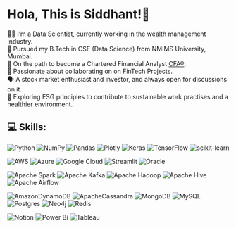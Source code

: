 # Hola, This is Siddhant!👋

👨‍💻 I’m a Data Scientist, currently working in the wealth management industry. <br/>
🏫 Pursued my B.Tech in CSE (Data Science) from NMIMS University, Mumbai. <br/>
💸 On the path to become a Chartered Financial Analyst [CFA&reg;](https://www.cfainstitute.org/en/programs/cfa).<br/>
💭 Passionate about collaborating on on FinTech Projects.<br/>
🗣️ A stock market enthusiast and investor, and always open for discussions on it.<br/>
🏡 Exploring ESG principles to contribute to sustainable work practises and a healthier environment.<br/>


## 💻 Skills:

![Python](https://img.shields.io/badge/Python-FFD43B?style=for-the-badge&logo=python&logoColor=blue) 
![NumPy](https://img.shields.io/badge/Numpy-777BB4?style=for-the-badge&logo=numpy&logoColor=white)
![Pandas](https://img.shields.io/badge/Pandas-2C2D72?style=for-the-badge&logo=pandas&logoColor=white) 
![Plotly](https://img.shields.io/badge/Plotly-239120?style=for-the-badge&logo=plotly&logoColor=white)
![Keras](https://img.shields.io/badge/Keras-FF0000?style=for-the-badge&logo=keras&logoColor=white)
![TensorFlow](https://img.shields.io/badge/TensorFlow-FF6F00?style=for-the-badge&logo=tensorflow&logoColor=white)
![scikit-learn](https://img.shields.io/badge/scikit_learn-F7931E?style=for-the-badge&logo=scikit-learn&logoColor=white)
<br/>

![AWS](https://img.shields.io/badge/Amazon_AWS-FF9900?style=for-the-badge&logo=amazonaws&logoColor=white) 
![Azure](https://img.shields.io/badge/microsoft%20azure-0089D6?style=for-the-badge&logo=microsoft-azure&logoColor=white) 
![Google Cloud](https://img.shields.io/badge/Google_Cloud-4285F4?style=for-the-badge&logo=google-cloud&logoColor=white)
![Streamlit](https://img.shields.io/badge/Streamlit-FF4B4B?style=for-the-badge&logo=Streamlit&logoColor=white) 
![Oracle](https://img.shields.io/badge/Oracle-F80000?style=for-the-badge&logo=oracle&logoColor=black) 
<br/>

![Apache Spark](https://img.shields.io/badge/Apache_Spark-FFFFFF?style=for-the-badge&logo=apachespark&logoColor=#E35A16) 
![Apache Kafka](https://img.shields.io/badge/Apache_Kafka-231F20?style=for-the-badge&logo=apache-kafka&logoColor=white) 
![Apache Hadoop](https://img.shields.io/badge/Apache%20Hadoop-66CCFF?style=for-the-badge&logo=apachehadoop&logoColor=black)
![Apache Hive](https://img.shields.io/badge/Apache%20Hive-FDEE21?style=for-the-badge&logo=apachehive&logoColor=black)
![Apache Airflow](https://img.shields.io/badge/Airflow-017CEE?style=for-the-badge&logo=Apache%20Airflow&logoColor=white) 
<br/>

![AmazonDynamoDB](https://img.shields.io/badge/Amazon%20DynamoDB-4053D6?style=for-the-badge&logo=Amazon%20DynamoDB&logoColor=white)
![ApacheCassandra](https://img.shields.io/badge/Cassandra-1287B1?style=for-the-badge&logo=apache%20cassandra&logoColor=white) 
![MongoDB](https://img.shields.io/badge/MongoDB-4EA94B?style=for-the-badge&logo=mongodb&logoColor=white) 
![MySQL](https://img.shields.io/badge/MySQL-005C84?style=for-the-badge&logo=mysql&logoColor=white) 
![Postgres](https://img.shields.io/badge/PostgreSQL-316192?style=for-the-badge&logo=postgresql&logoColor=white) 
![Neo4j](https://img.shields.io/badge/Neo4j-018bff?style=for-the-badge&logo=neo4j&logoColor=white)
![Redis](https://img.shields.io/badge/redis-%23DD0031.svg?&style=for-the-badge&logo=redis&logoColor=white) 
<br/>

![Notion](https://img.shields.io/badge/Notion-000000?style=for-the-badge&logo=notion&logoColor=white) 
![Power Bi](https://img.shields.io/badge/PowerBI-F2C811?style=for-the-badge&logo=Power%20BI&logoColor=white)
![Tableau](https://img.shields.io/badge/Tableau-E97627?style=for-the-badge&logo=Tableau&logoColor=white)

<!--
![mlflow](https://img.shields.io/badge/mlflow-%23d9ead3.svg?style=flat&logo=numpy&logoColor=blue)  
![Shell Script](https://img.shields.io/badge/shell_script-%23121011.svg?style=flat&logo=gnu-bash&logoColor=white) 
![Anaconda](https://img.shields.io/badge/Anaconda-%2344A833.svg?style=flat&logo=anaconda&logoColor=white)
![Plotly](https://img.shields.io/badge/Plotly-%233F4F75.svg?style=flat&logo=plotly&logoColor=white) 

![Couchbase](https://img.shields.io/badge/Couchbase-EA2328?style=flat&logo=couchbase&logoColor=white) 
![MariaDB](https://img.shields.io/badge/MariaDB-003545?style=flat&logo=mariadb&logoColor=white) 
![Neo4J](https://img.shields.io/badge/Neo4j-008CC1?style=flat&logo=neo4j&logoColor=white) 
![Single Store](https://img.shields.io/badge/Single%20Store-AA00FF?style=flat&logo=singlestore&logoColor=white) 
![SQLite](https://img.shields.io/badge/sqlite-%2307405e.svg?style=flat&logo=sqlite&logoColor=white) 

![AZUREDEVOPS](https://img.shields.io/badge/azuredevops-0078D7.svg?style=flat&logo=azuredevops&logoColor=white&color=%230078D7) 
![Docker](https://img.shields.io/badge/docker-%230db7ed.svg?style=flat&logo=docker&logoColor=white) 
![Kubernetes](https://img.shields.io/badge/kubernetes-%23326ce5.svg?style=flat&logo=kubernetes&logoColor=white) 
![Jira](https://img.shields.io/badge/jira-%230A0FFF.svg?style=flat&logo=jira&logoColor=white) 
![Jenkins](https://img.shields.io/badge/jenkins-%232C5263.svg?style=flat&logo=jenkins&logoColor=white) 

-->
<!--
## 📊 GitHub Stats:
![](https://github-readme-stats.vercel.app/api?username=siddhant4902&theme=radical&hide_border=false&include_all_commits=false&count_private=false)<br/>
![](https://github-readme-stats.vercel.app/api/top-langs/?username=siddhant4902&theme=dark&hide_border=false&include_all_commits=false&count_private=false&layout=compact)



![](https://github-readme-streak-stats.herokuapp.com/?user=siddhant4902&theme=dark&hide_border=false)<br/>
-->

